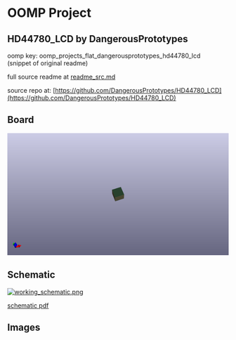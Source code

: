# OOMP Project  
## HD44780_LCD  by DangerousPrototypes  
  
oomp key: oomp_projects_flat_dangerousprototypes_hd44780_lcd  
(snippet of original readme)  
  
  
  full source readme at [readme_src.md](readme_src.md)  
  
source repo at: [https://github.com/DangerousPrototypes/HD44780_LCD](https://github.com/DangerousPrototypes/HD44780_LCD)  
## Board  
  
[![working_3d.png](working_3d_600.png)](working_3d.png)  
## Schematic  
  
[![working_schematic.png](working_schematic_600.png)](working_schematic.png)  
  
[schematic pdf](working_schematic.pdf)  
## Images  
